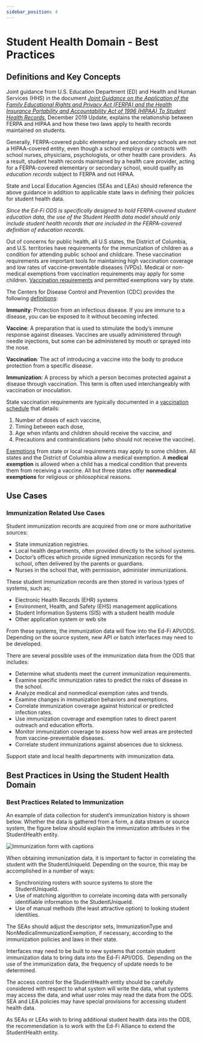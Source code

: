 ```yaml
---
sidebar_position: 4
---
```


# Student Health Domain - Best Practices

## Definitions and Key Concepts

Joint guidance from U.S. Education Department (ED) and Health and Human Services
(HHS) in the document [_Joint Guidance on the Application of the Family
Educational Rights and Privacy Act (FERPA) and the Health Insurance Portability
and Accountability Act of 1996 (HIPAA) To Student Health
Records_](https://studentprivacy.ed.gov/sites/default/files/resource_document/file/2019%20HIPAA%20FERPA%20Joint%20Guidance%20508.pdf),
December 2019 Update, explains the relationship between FERPA and HIPAA and how
these two laws apply to health records maintained on students.

Generally, FERPA-covered public elementary and secondary schools are not a
HIPAA-covered entity, even though a school employs or contracts with school
nurses, physicians, psychologists, or other health care providers.  As a result,
student health records maintained by a health care provider, acting for a
FERPA-covered elementary or secondary school, would qualify as _education
records_ subject to FERPA and not HIPAA.

State and Local Education Agencies (SEAs and LEAs) should reference the above
guidance in addition to applicable state laws in defining their policies for
student health data.

_Since the Ed-Fi ODS is specifically designed to hold FERPA-covered student
education data, the use of the Student Health data model should only include
student health records that are included in the FERPA-covered definition of
education records._

Out of concerns for public health, all U.S states, the District of Columbia, and
U.S. territories have requirements for the immunization of children as a
condition for attending public school and childcare. These vaccination
requirements are important tools for maintaining high vaccination coverage and
low rates of vaccine-preventable diseases (VPDs). Medical or non-medical
exemptions from vaccination requirements may apply for some children.
[Vaccination
requirements](https://www.cdc.gov/vaccines/imz-managers/laws/state-reqs.html)
and permitted exemptions vary by state.

The Centers for Disease Control and Prevention (CDC) provides the following
[definitions](https://www.cdc.gov/vaccines/vac-gen/imz-basics.htm):

**Immunity**: Protection from an infectious disease. If you are immune to a
disease, you can be exposed to it without becoming infected.

**Vaccine**: A preparation that is used to stimulate the body’s immune response
against diseases. Vaccines are usually administered through needle injections,
but some can be administered by mouth or sprayed into the nose.

**Vaccination**: The act of introducing a vaccine into the body to produce
protection from a specific disease.

**Immunization**: A process by which a person becomes protected against a
disease through vaccination. This term is often used interchangeably with
vaccination or inoculation.

State vaccination requirements are typically documented in a [vaccination
schedule](https://www.cdc.gov/vaccines/parents/schedules/index.html) that
details:

1. Number of doses of each vaccine,
2. Timing between each dose,
3. Age when infants and children should receive the vaccine, and
4. Precautions and contraindications (who should not receive the vaccine).

[Exemptions](https://www.cdc.gov/vaccines/imz-managers/coverage/schoolvaxview/requirements/exemption.html)
from state or local requirements may apply to some children. All states and the
District of Columbia allow a medical exemption. A **medical exemption** is
allowed when a child has a medical condition that prevents them from receiving a
vaccine. All but three states offer **nonmedical exemptions** for religious or
philosophical reasons.

## Use Cases

### Immunization Related Use Cases

Student immunization records are acquired from one or more authoritative
sources:

* State immunization registries.
* Local health departments, often provided directly to the school systems.
* Doctor’s offices which provide signed immunization records for the school,
  often delivered by the parents or guardians.
* Nurses in the school that, with permission, administer immunizations.

These student immunization records are then stored in various types of systems,
such as;

* Electronic Health Records (EHR) systems
* Environment, Health, and Safety (EHS) management applications
* Student Information Systems (SIS) with a student health module
* Other application system or web site

From these systems, the immunization data will flow into the Ed-Fi API/ODS.
Depending on the source system, new API or batch interfaces may need to be
developed.

There are several possible uses of the immunization data from the ODS that
includes:

* Determine what students meet the current immunization requirements.
* Examine specific immunization rates to predict the risks of disease in the
  school.
* Analyze medical and nonmedical exemption rates and trends.
* Examine changes in immunization behaviors and exemptions.
* Correlate immunization coverage against historical or predicted infection
  rates.
* Use immunization coverage and exemption rates to direct parent outreach and
  education efforts.
* Monitor immunization coverage to assess how well areas are protected from
  vaccine-preventable diseases.
* Correlate student immunizations against absences due to sickness.

Support state and local health departments with immunization data.

## Best Practices in Using the Student Health Domain

### Best Practices Related to Immunization

An example of data collection for student’s immunization history is shown
below. Whether the data is gathered from a form, a data stream or source system,
the figure below should explain the immunization attributes in the StudentHealth
entity.

![Immunization form with
captions](https://edfidocs.blob.core.windows.net/$web/img/reference/data-standard/v51/student-health-best-practices.webp)

When obtaining immunization data, it is important to factor in correlating the
student with the StudentUniqueId. Depending on the source, this may be
accomplished in a number of ways:

* Synchronizing rosters with source systems to store the StudentUniqueId.
* Use of matching algorithm to correlate incoming data with personally
  identifiable information to the StudentUniqueId.
* Use of manual methods (the least attractive option) to looking student
  identities.

The SEAs should adjust the descriptor sets, ImmunizationType and
NonMedicalImmunizationExemption, if necessary, according to the immunization
policies and laws in their state.

Interfaces may need to be built to new systems that contain student immunization
data to bring data into the Ed-Fi API/ODS.  Depending on the use of the
immunization data, the frequency of update needs to be determined.

The access control for the StudentHealth entity should be carefully considered
with respect to what system will write the data, what systems may access the
data, and what user roles may read the data from the ODS.  SEA and LEA policies
may have special provisions for accessing student health data.

As SEAs or LEAs wish to bring additional student health data into the ODS, the
recommendation is to work with the Ed-Fi Alliance to extend the StudentHealth
entity.
